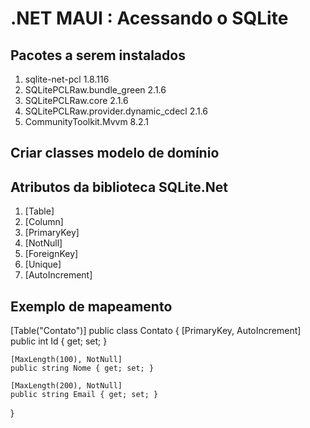 # .NET MAUI :  Acessando o SQLite

## Pacotes a serem instalados

1. sqlite-net-pcl 			1.8.116
2. SQLitePCLRaw.bundle_green		2.1.6
3. SQLitePCLRaw.core			2.1.6
4. SQLitePCLRaw.provider.dynamic_cdecl	2.1.6
5. CommunityToolkit.Mvvm		8.2.1

## Criar classes modelo de domínio

## Atributos da biblioteca SQLite.Net

1. [Table]
2. [Column]
3. [PrimaryKey]
4. [NotNull]
5. [ForeignKey]
6. [Unique]
7. [AutoIncrement]

## Exemplo de mapeamento

[Table("Contato")]
public class Contato
{
	[PrimaryKey, AutoIncrement]
	public int Id { get; set; }

	[MaxLength(100), NotNull]
	public string Nome { get; set; }

	[MaxLength(200), NotNull]
	public string Email { get; set; }
}